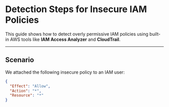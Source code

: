 #  Detection Steps for Insecure IAM Policies

This guide shows how to detect overly permissive IAM policies using built-in AWS tools like **IAM Access Analyzer** and **CloudTrail**.

---

##  Scenario

We attached the following insecure policy to an IAM user:

```json
{
  "Effect": "Allow",
  "Action": "*",
  "Resource": "*"
}

 
